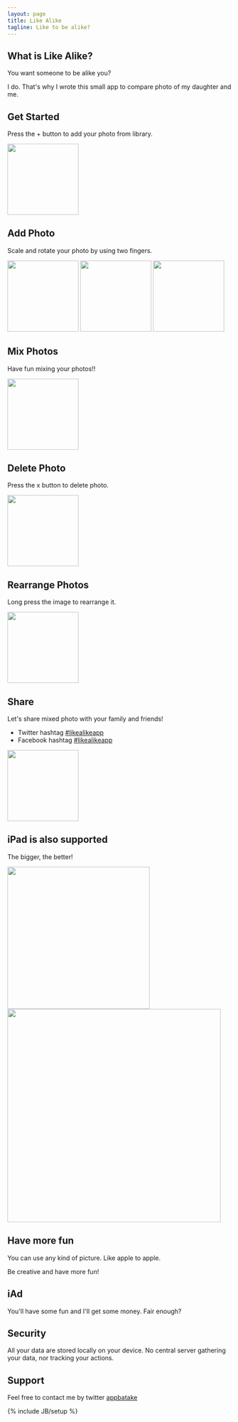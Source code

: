 ```yaml
---
layout: page
title: Like Alike
tagline: Like to be alike?
---
```


What is Like Alike?
--
You want someone to be alike you?

I do. That's why I wrote this small app to compare photo of my daughter and me.


Get Started
--
Press the + button to add your photo from library.

<img src="assets/images/likealike/iphone_empty.png" width="160"/>

Add Photo
--
Scale and rotate your photo by using two fingers.

<img src="assets/images/likealike/iphone_trim_original.png" width="160"/>

<img src="assets/images/likealike/iphone_trim_adjusted.png" width="160"/>

<img src="assets/images/likealike/iphone_trim_added.png" width="160"/>

Mix Photos
--
Have fun mixing your photos!!

<img src="assets/images/likealike/iphone_mix_mixed.png" width="160"/>

Delete Photo
--
Press the x button to delete photo.

<img src="assets/images/likealike/iphone_delete.png" width="160"/>

Rearrange Photos
--
Long press the image to rearrange it.

<img src="assets/images/likealike/iphone_rearrange.png" width="160"/>

Share
--
Let's share mixed photo with your family and friends!

* Twitter hashtag [#likealikeapp](https://twitter.com/search?q=%23likealikeapp&src=typd&mode=realtime)
* Facebook hashtag [#likealikeapp](https://www.facebook.com/hashtag/likealikeapp?fref=ts)

<img src="assets/images/likealike/iphone_share.png" width="160"/>

iPad is also supported
--
The bigger, the better!

<img src="assets/images/likealike/ipad_portrait.png" width="320"/>

<img src="assets/images/likealike/ipad_landscape.png" width="480"/>

Have more fun
--
You can use any kind of picture. Like apple to apple.

Be creative and have more fun!

iAd
--
You'll have some fun and I'll get some money. Fair enough?

Security
--
All your data are stored locally on your device.
No central server gathering your data, nor tracking your actions.

Support
--
Feel free to contact me by twitter [appbatake](https://twitter.com/appbatake)


{% include JB/setup %}

